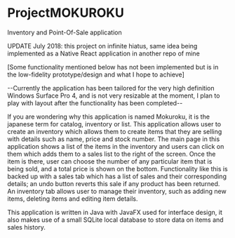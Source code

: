 # ProjectMOKUROKU
Inventory and Point-Of-Sale application

UPDATE July 2018: this project on infinite hiatus, same idea being implemented as a Native React application in another repo of mine


[Some functionality mentioned below has not been implemented but is in the low-fidelity prototype/design and what I hope to achieve]

--Currently the application has been tailored for the very high definition Windows Surface Pro 4, and is not very resizable at the moment, I plan to play with layout after the functionality has been completed--

If you are wondering why this application is named Mokuroku, it is the japanese term for catalog, inventory or list. This application allows user to create an inventory which allows them to create items that they are selling with details such as name, price and stock number. 
The main page in this application shows a list of the items in the inventory and users can click on them which adds them to a sales list to the right of the screen. Once the item is there, user can choose the number of any particular item that is being sold, and a total price is shown on the bottom. Functionality like this is backed up with a sales tab which has a list of sales and their corresponding details; an undo button reverts this sale if any product has been returned.
An inventory tab allows user to manage their inventory, such as adding new items, deleting items and editing item details.

This application is written in Java with JavaFX used for interface design, it also makes use of a small SQLite local database to store data on items and sales history.
